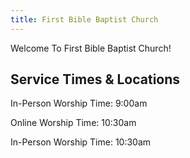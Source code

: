 ```yaml
---
title: First Bible Baptist Church
---
```


Welcome To First Bible Baptist Church!

## Service Times & Locations

In-Person Worship Time: 9:00am

Online Worship Time: 10:30am

In-Person Worship Time: 10:30am
